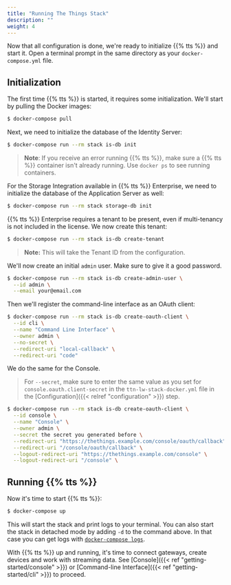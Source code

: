 ```yaml
---
title: "Running The Things Stack"
description: ""
weight: 4
---
```


Now that all configuration is done, we're ready to initialize {{% tts %}} and start it. Open a terminal prompt in the same directory as your `docker-compose.yml` file.

## Initialization

The first time {{% tts %}} is started, it requires some initialization. We'll start by pulling the Docker images:

```bash
$ docker-compose pull
```

Next, we need to initialize the database of the Identity Server:

```bash
$ docker-compose run --rm stack is-db init
```

>**Note**: If you receive an error running {{% tts %}}, make sure a {{% tts %}} container isn't already running. Use `docker ps` to see running containers.

For the Storage Integration available in {{% tts %}} Enterprise, we need to initialize the database of the Application Server as well:

```bash
$ docker-compose run --rm stack storage-db init
```

{{% tts %}} Enterprise requires a tenant to be present, even if multi-tenancy is not included in the license. We now create this tenant:

```bash
$ docker-compose run --rm stack is-db create-tenant
```

>**Note:** This will take the Tenant ID from the configuration.

We'll now create an initial `admin` user. Make sure to give it a good password.

```bash
$ docker-compose run --rm stack is-db create-admin-user \
  --id admin \
  --email your@email.com
```

Then we'll register the command-line interface as an OAuth client:

```bash
$ docker-compose run --rm stack is-db create-oauth-client \
  --id cli \
  --name "Command Line Interface" \
  --owner admin \
  --no-secret \
  --redirect-uri "local-callback" \
  --redirect-uri "code"
```

We do the same for the Console. 

> For `--secret`, make sure to enter the same value as you set for `console.oauth.client-secret` in the `ttn-lw-stack-docker.yml` file in the [Configuration]({{< relref "configuration" >}}) step.

```bash
$ docker-compose run --rm stack is-db create-oauth-client \
  --id console \
  --name "Console" \
  --owner admin \
  --secret the secret you generated before \
  --redirect-uri "https://thethings.example.com/console/oauth/callback" \
  --redirect-uri "/console/oauth/callback" \
  --logout-redirect-uri "https://thethings.example.com/console" \
  --logout-redirect-uri "/console" \
```

## Running {{% tts %}}

Now it's time to start {{% tts %}}:

```bash
$ docker-compose up
```

This will start the stack and print logs to your terminal. You can also start the stack in detached mode by adding `-d` to the command above. In that case you can get logs with [`docker-compose logs`](https://docs.docker.com/compose/reference/logs/).

With {{% tts %}} up and running, it's time to connect gateways, create devices and work with streaming data. See [Console]({{< ref "getting-started/console" >}}) or [Command-line Interface]({{< ref "getting-started/cli" >}}) to proceed.
